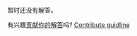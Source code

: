 
暂时还没有解答。

有兴趣[贡献你的解答](https://github.com/BFEdev/BFE.dev-solutions/blob/main/problem/create-your-own-new-operator_zh.md)吗? [Contribute guidline](https://github.com/BFEdev/BFE.dev-solutions#how-to-contribute)
